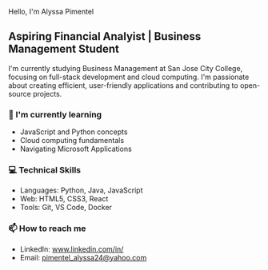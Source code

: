 Hello, I'm Alyssa Pimentel
## Aspiring Financial Analyist | Business Management Student

I'm currently studying Business Management at San Jose City College, 
focusing on full-stack development and cloud computing. 
I'm passionate about creating efficient, user-friendly 
applications and contributing to open-source projects.

### 🌱 I'm currently learning
- JavaScript and Python concepts
- Cloud computing fundamentals
- Navigating Microsoft Applications

### 💻 Technical Skills
- Languages: Python, Java, JavaScript
- Web: HTML5, CSS3, React
- Tools: Git, VS Code, Docker
  
### 📫 How to reach me
- LinkedIn: www.linkedin.com/in/
- Email: pimentel_alyssa24@yahoo.com
